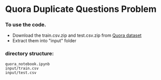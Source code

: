 # Quora Duplicate Questions Problem #

### To use the code. ###
- Download the train.csv.zip and test.csv.zip from [Quora dataset](https://www.kaggle.com/c/quora-question-pairs/data)
- Extract them into "input" folder

### directory structure: ###
```
quora_notebook.ipynb
input/train.csv
input/test.csv
```
